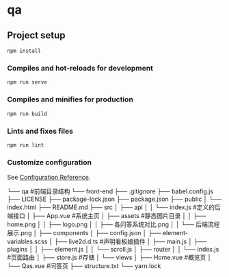 # qa

## Project setup
```
npm install
```

### Compiles and hot-reloads for development
```
npm run serve
```

### Compiles and minifies for production
```
npm run build
```

### Lints and fixes files
```
npm run lint
```

### Customize configuration
See [Configuration Reference](https://cli.vuejs.org/config/).

└── qa                      #前端目录结构
  └── front-end
    ├── .gitignore
    ├── babel.config.js
    ├── LICENSE
    ├── package-lock.json
    ├── package.json
    ├── public
    │  └── index.html
    ├── README.md
    ├── src
    │  ├── api
    │  │  └── index.js          #定义的后端接口
    │  ├── App.vue              #系统主页
    │  ├── assets               #静态图片目录
    │  │  ├── home.png
    │  │  ├── logo.png
    │  │  ├── 各问答系统对比.png
    │  │  └── 后端流程展示.png
    │  ├── components
    │  ├── config.json
    │  ├── element-variables.scss
    │  ├── live2d.d.ts                #声明看板娘插件
    │  ├── main.js
    │  ├── plugins
    │  │  ├── element.js
    │  │  └── scroll.js
    │  ├── router
    │  │  └── index.js                #页面路由
    │  ├── store.js                   #存储
    │  └── views
    │    ├── Home.vue                 #概览页
    │    └── Qas.vue                  #问答页
    ├── structure.txt
    └── yarn.lock
